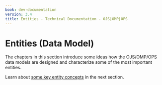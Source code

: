 ```yaml
---
book: dev-documentation
version: 3.4
title: Entities - Technical Documentation - OJS|OMP|OPS
---
```


# Entities (Data Model)

The chapters in this section introduce some ideas how the OJS/OMP/OPS data models are designed
and characterize some of the most important entities.

Learn about [some key entity concepts](./entities-keyconcepts) in the next section.